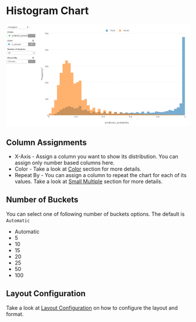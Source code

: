 # Histogram Chart

![](images/histogram.png)

## Column Assignments

* X-Axis - Assign a column you want to show its distribution. You can assign only number based columns here.
* Color - Take a look at [Color](color.md) section for more details.
* Repeat By - You can assign a column to repeat the chart for each of its values. Take a look at [Small Multiple](small-multiple.md) section for more details.

## Number of Buckets

You can select one of following number of buckets options. The default is `Automatic`

* Automatic 
* 5
* 10
* 15
* 20
* 25
* 50
* 100

## Layout Configuration

Take a look at [Layout Configuration](viz/layout.md) on how to configure the layout and format. 
